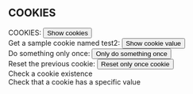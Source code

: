 ## COOKIES

<script> 
  document.cookie = "session=test GDPR"; 
  document.cookie = "favorite_task=collect Data"; 
  document.cookie = "username=Diana C";
  document.cookie = "browser=chrome";
  document.cookie = "browser=chrome";
  document.cookie = "expires=Fri, 11 Dec 2030 14:00:00 UTC";
  function alertCookie() { alert(document.cookie); } 
  
  
  
  document.cookie = "test1=Hello";
  document.cookie = "test2=World";

  const cookieValue = document.cookie
    .split('; ')
    .find(row => row.startsWith('test2='))
    .split('=')[1];

  function alertCookieValue() {
    alert(cookieValue);
  }


function doOnce() {
  if (!document.cookie.split('; ').find(row => row.startsWith('doSomethingOnlyOnce'))) {
    alert("Do something here!");
    document.cookie = "doSomethingOnlyOnce=true; expires=Fri, 31 Dec 2021 23:59:59 GMT";
  }
}


function resetOnce() {
  document.cookie = "doSomethingOnlyOnce=; expires=Thu, 01 Jan 1970 00:00:00 GMT";
}


//ES5

if (document.cookie.split(';').some(function(item) {
    return item.trim().indexOf('reader=') == 0
})) {
    console.log('The cookie "reader" exists (ES5)')
}

//ES2016

if (document.cookie.split(';').some((item) => item.trim().startsWith('reader='))) {
    console.log('The cookie "reader" exists (ES6)')
}



//ES5

if (document.cookie.split(';').some(function(item) {
    return item.indexOf('reader=1') >= 0
})) {
    console.log('The cookie "reader" has "1" for value')
}

//ES2016

if (document.cookie.split(';').some((item) => item.includes('reader=1'))) {
    console.log('The cookie "reader" has "1" for value')
}


</script>

<body> 
  COOKIES: <button class="btn btn-info" onclick="alertCookie()">Show cookies</button> 
<br>
  Get a sample cookie named test2: <button onclick="alertCookieValue()">Show cookie value</button>
<br>
  Do something only once: <button class="btn btn-info" onclick="doOnce()">Only do something once</button>
<br>
  Reset the previous cookie: <button class="btn btn-info" onclick="resetOnce()">Reset only once cookie</button>
<br>
   Check a cookie existence
 <br>
  Check that a cookie has a specific value
</body>
